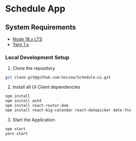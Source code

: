 # Schedule App



## System Requirements

- [Node 18.x LTS](https://nodejs.org/en/blog/release/v18.12.1/)
- [Yarn 1.x](https://yarnpkg.com/)

### Local Development Setup

1. Clone the repository

```bash
git clone git@github.com:Socioo/Schedule-ui.git
```

2. Install all UI Client dependencies

```bash
npm install 
npm install antd
npm install react-router-dom
npm install react-big-calendar react-datepicker date-fns
```

3. Start the Application 
```bash
npm start
yarn start
```
